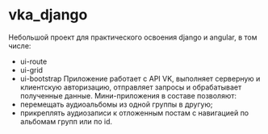 # vka_django
Небольшой проект для практического освоения django и angular, в том числе:
* ui-route
* ui-grid
* ui-bootstrap
Приложение работает с API VK, выполняет серверную и клиентскую авторизацию, отправляет запросы и обрабатывает полученные данные.
Мини-приложения в составе позволяют:
* перемещать аудиоальбомы из одной группы в другую;
* прикреплять аудиозаписи к отложенным постам с навигацией по альбомам групп или по id.
